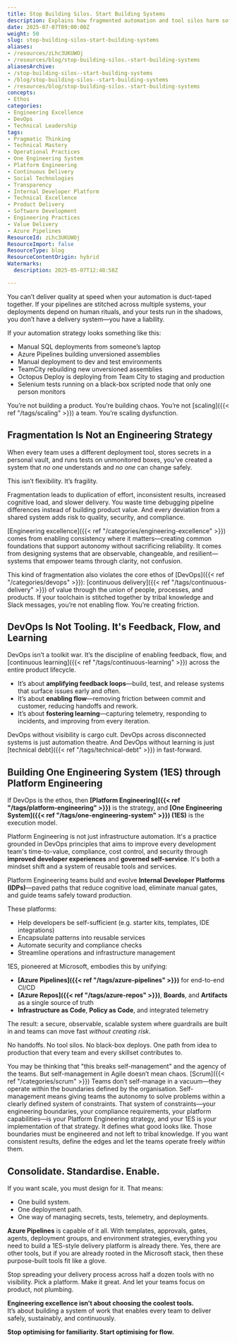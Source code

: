 ```yaml
---
title: Stop Building Silos. Start Building Systems
description: Explains how fragmented automation and tool silos harm software delivery, and advocates for unified engineering systems and platform engineering to enable reliable, scalable DevOps.
date: 2025-07-07T09:00:00Z
weight: 50
slug: stop-building-silos-start-building-systems
aliases:
- /resources/zLhc3UKUWOj
- /resources/blog/stop-building-silos.-start-building-systems
aliasesArchive:
- /stop-building-silos--start-building-systems
- /blog/stop-building-silos--start-building-systems
- /resources/blog/stop-building-silos.-start-building-systems
concepts:
- Ethos
categories:
- Engineering Excellence
- DevOps
- Technical Leadership
tags:
- Pragmatic Thinking
- Technical Mastery
- Operational Practices
- One Engineering System
- Platform Engineering
- Continuous Delivery
- Social Technologies
- Transparency
- Internal Developer Platform
- Technical Excellence
- Product Delivery
- Software Development
- Engineering Practices
- Value Delivery
- Azure Pipelines
ResourceId: zLhc3UKUWOj
ResourceImport: false
ResourceType: blog
ResourceContentOrigin: hybrid
Watermarks:
  description: 2025-05-07T12:48:58Z

---
```

You can’t deliver quality at speed when your automation is duct-taped together. If your pipelines are stitched across multiple systems, your deployments depend on human rituals, and your tests run in the shadows, you don’t have a delivery system—you have a liability.

If your automation strategy looks something like this:

- Manual SQL deployments from someone’s laptop
- Azure Pipelines building unversioned assemblies
- Manual deployment to dev and test environments
- TeamCity rebuilding new unversioned assemblies
- Octopus Deploy is deploying from Team City to staging and production
- Selenium tests running on a black-box scripted node that only one person monitors

You’re not building a product. You’re building chaos. You’re not [scaling]({{< ref "/tags/scaling" >}}) a team. You’re scaling dysfunction.

## Fragmentation Is Not an Engineering Strategy

When every team uses a different deployment tool, stores secrets in a personal vault, and runs tests on unmonitored boxes, you’ve created a system that _no one_ understands and _no one_ can change safely.

This isn’t flexibility. It’s fragility.

Fragmentation leads to duplication of effort, inconsistent results, increased cognitive load, and slower delivery. You waste time debugging pipeline differences instead of building product value. And every deviation from a shared system adds risk to quality, security, and compliance.

[Engineering excellence]({{< ref "/categories/engineering-excellence" >}}) comes from enabling consistency where it matters—creating common foundations that support autonomy without sacrificing reliability. It comes from designing systems that are observable, changeable, and resilient—systems that empower teams through clarity, not confusion.

This kind of fragmentation also violates the core ethos of [DevOps]({{< ref "/categories/devops" >}}): [continuous delivery]({{< ref "/tags/continuous-delivery" >}}) of value through the union of people, processes, and products. If your toolchain is stitched together by tribal knowledge and Slack messages, you’re not enabling flow. You’re creating friction.

## DevOps Is Not Tooling. It's Feedback, Flow, and Learning

DevOps isn’t a toolkit war. It’s the discipline of enabling feedback, flow, and [continuous learning]({{< ref "/tags/continuous-learning" >}}) across the entire product lifecycle.

- It’s about **amplifying feedback loops**—build, test, and release systems that surface issues early and often.
- It’s about **enabling flow**—removing friction between commit and customer, reducing handoffs and rework.
- It’s about **fostering learning**—capturing telemetry, responding to incidents, and improving from every iteration.

DevOps without visibility is cargo cult. DevOps across disconnected systems is just automation theatre. And DevOps without learning is just [technical debt]({{< ref "/tags/technical-debt" >}}) in fast-forward.

## Building One Engineering System (1ES) through Platform Engineering

If DevOps is the ethos, then **[Platform Engineering]({{< ref "/tags/platform-engineering" >}})** is the strategy, and **[One Engineering System]({{< ref "/tags/one-engineering-system" >}}) (1ES)** is the execution model.

Platform Engineering is not just infrastructure automation. It's a practice grounded in DevOps principles that aims to improve every development team's time-to-value, compliance, cost control, and security through **improved developer experiences** and **governed self-service**. It's both a mindset shift and a system of reusable tools and services.

Platform Engineering teams build and evolve **Internal Developer Platforms (IDPs)**—paved paths that reduce cognitive load, eliminate manual gates, and guide teams safely toward production.

These platforms:

- Help developers be self-sufficient (e.g. starter kits, templates, IDE integrations)
- Encapsulate patterns into reusable services
- Automate security and compliance checks
- Streamline operations and infrastructure management

1ES, pioneered at Microsoft, embodies this by unifying:

- **[Azure Pipelines]({{< ref "/tags/azure-pipelines" >}})** for end-to-end CI/CD
- **[Azure Repos]({{< ref "/tags/azure-repos" >}})**, **Boards**, and **Artifacts** as a single source of truth
- **Infrastructure as Code**, **Policy as Code**, and integrated telemetry

The result: a secure, observable, scalable system where guardrails are built in and teams can move fast _without creating risk_.

No handoffs. No tool silos. No black-box deploys. One path from idea to production that every team and every skillset contributes to.

You may be thinking that "this breaks self-management" and the agency of the teams. But self-management in Agile doesn’t mean chaos. [Scrum]({{< ref "/categories/scrum" >}}) Teams don’t self-manage in a vacuum—they operate within the boundaries defined by the organisation. Self-management means giving teams the autonomy to solve problems within a clearly defined system of constraints. That system of constraints—your engineering boundaries, your compliance requirements, your platform capabilities—is your Platform Engineering strategy, and your 1ES is your implementation of that strategy. It defines what good looks like. Those boundaries must be engineered and not left to tribal knowledge. If you want consistent results, define the edges and let the teams operate freely _within_ them.

## Consolidate. Standardise. Enable.

If you want scale, you must design for it. That means:

- One build system.
- One deployment path.
- One way of managing secrets, tests, telemetry, and deployments.

**Azure Pipelines** is capable of it all. With templates, approvals, gates, agents, deployment groups, and environment strategies, everything you need to build a 1ES-style delivery platform is already there. Yes, there are other tools, but if you are already rooted in the Microsoft stack, then these purpose-built tools fit like a glove.

Stop spreading your delivery process across half a dozen tools with no visibility. Pick a platform. Make it great. And let your teams focus on product, not plumbing.

**Engineering excellence isn’t about choosing the coolest tools.**\
It’s about building a system of work that enables every team to deliver safely, sustainably, and continuously.

**Stop optimising for familiarity. Start optimising for flow.**
